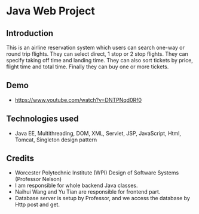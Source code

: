 # Java Web Project

## Introduction 
This is an airline reservation system which users can search one-way or round trip flights. They can select direct, 1 stop or 2 stop flights. They can specify taking off time and landing time. They can also sort tickets by price, flight time and total time. Finally they can buy one or more tickets.

## Demo 
* https://www.youtube.com/watch?v=DNTPNqd0Rf0

## Technologies used
* Java EE, Multithreading, DOM, XML, Servlet, JSP, JavaScript, Html, Tomcat, Singleton design pattern    

## Credits
* Worcester Polytechnic Institute (WPI) Design of Software Systems (Professor Nelson)
* I am responsible for whole backend Java classes.
* Naihui Wang and Yu Tian are responsible for frontend part. 
* Database server is setup by Professor, and we access the database by Http post and get. 


